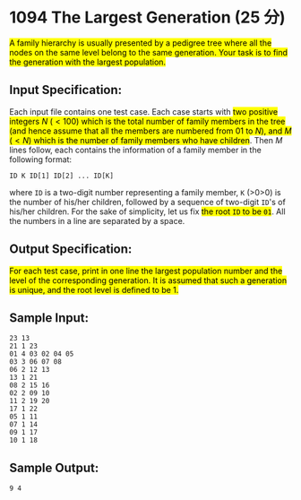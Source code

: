 # 1094 The Largest Generation (25 分)

<mark>A family hierarchy is usually presented by a pedigree tree where all the nodes on the same level belong to the same generation. Your task is to find the generation with the largest population.</mark>

## Input Specification:

Each input file contains one test case. Each case starts with <mark>two positive integers $N$ ($<100$) which is the total number of family members in the tree (and hence assume that all the members are numbered from 01 to $N$), and $M$ ($<N$) which is the number of family members who have children</mark>. Then $M$ lines follow, each contains the information of a family member in the following format:

    ID K ID[1] ID[2] ... ID[K]

where `ID` is a two-digit number representing a family member, `K` (\>0\>0) is the number of his/her children, followed by a sequence of two-digit `ID`'s of his/her children. For the sake of simplicity, let us fix <mark>the root `ID` to be `01`</mark>. All the numbers in a line are separated by a space.

## Output Specification:

<mark>For each test case, print in one line the largest population number and the level of the corresponding generation. It is assumed that such a generation is unique, and the root level is defined to be 1.</mark>

## Sample Input:

    23 13
    21 1 23
    01 4 03 02 04 05
    03 3 06 07 08
    06 2 12 13
    13 1 21
    08 2 15 16
    02 2 09 10
    11 2 19 20
    17 1 22
    05 1 11
    07 1 14
    09 1 17
    10 1 18

## Sample Output:

    9 4
